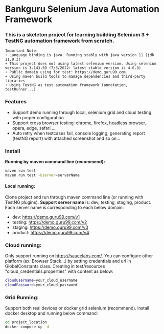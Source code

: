 # Bankguru Selenium Java Automation Framework
### This is a skeleton project for learning building Selenium 3 + TestNG automation framework from scratch.
````shell
Important Note: 
+ Language binding is java. Running stably with java version 11 (jdk 11.0.3)
+ This project does not using latest selenium version. Using selenium version is 3.141.59 (7/3/2022: latest stable version is 4.0.3)
+ Public domain using for test: https://demo.guru99.com
+ Using maven build tools to manage dependencies and third-party libraries
+ Using TestNG as test automation framework (annotation, testRunner...)
`````

### Features
+  Support demo running through local, selenium grid and cloud testing with proper configuration
+  Support cross browser testing: chrome, firefox, headless browser, opera, edge, safari....
+  Auto retry when testcases fail, console logging, generating report (testNG report) with attached screenshot and so on...

### Install
**Running by maven command line (recommend):**
```sh
maven run test 
maven run test -Dserver=serverName
```
#### Local running:
Clone project and run through maven command line (or running with TestNG plugins).
**Support server name** is: dev, testing, staging, product. Each server name is corresponding to each below domain:
- dev: https://demo.guru99.com/v1
- testing: https://demo.guru99.com/v2
- staging: https://demo.guru99.com/v3
- product: https://demo.guru99.com/v4

### Cloud running:
Only support running on https://saucelabs.com/. You can configure other platform (ex: Browser Stack...) by setting credentials and url in GlobalConstants class. Creating in test/resources "cloud_credentials.properties" with content as below:
```sh
cloudUsername=your_cloud_username
cloudPassword=your_cloud_password
```
### Grid Running:
Support both real devices or docker grid selenium (recommend). Install docker desktop and running below command:
```sh
cd project_location
docker compose up -d 
```




